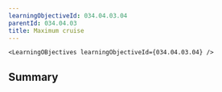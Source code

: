 ```yaml
---
learningObjectiveId: 034.04.03.04
parentId: 034.04.03
title: Maximum cruise
---
```


```tsx eval
<LearningOBjectives learningObjectiveId={034.04.03.04} />
```

## Summary
